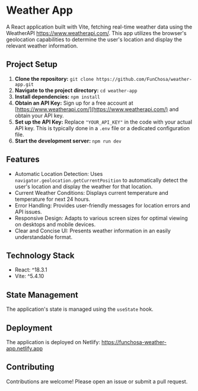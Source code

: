 # Weather App

A React application built with Vite, fetching real-time weather data using the WeatherAPI https://www.weatherapi.com/. This app utilizes the browser's geolocation capabilities to determine the user's location and display the relevant weather information.

## Project Setup

1. **Clone the repository:** `git clone https://github.com/FunChosa/weather-app.git`
2. **Navigate to the project directory:** `cd weather-app`
3. **Install dependencies:** `npm install`
4. **Obtain an API Key:**  Sign up for a free account at [https://www.weatherapi.com/](https://www.weatherapi.com/) and obtain your API key.
5. **Set up the API Key:** Replace `"YOUR_API_KEY"` in the code with your actual API key.  This is typically done in a `.env` file or a dedicated configuration file.
4. **Start the development server:** `npm run dev`

## Features

* Automatic Location Detection: Uses `navigator.geolocation.getCurrentPosition` to automatically detect the user's location and display the weather for that location.
* Current Weather Conditions: Displays current temperature and temperature for next 24 hours.
* Error Handling: Provides user-friendly messages for location errors and API issues.
* Responsive Design: Adapts to various screen sizes for optimal viewing on desktops and mobile devices.
* Clear and Concise UI: Presents weather information in an easily understandable format.


## Technology Stack

* React: ^18.3.1
* Vite: ^5.4.10

## State Management

The application's state is managed using the `useState` hook.

## Deployment

The application is deployed on Netlify: https://funchosa-weather-app.netlify.app

## Contributing

Contributions are welcome! Please open an issue or submit a pull request.
